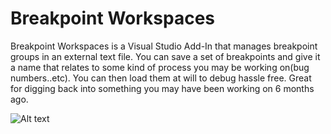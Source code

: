 # Breakpoint Workspaces

Breakpoint Workspaces is a Visual Studio Add-In that manages breakpoint groups in an external text file. 
You can save a set of breakpoints and give it a name that relates to some kind of process you may be working on(bug numbers..etc). 
You can then load them at will to debug hassle free. Great for digging back into something you may have been working on 6 months ago.

![Alt text](http://www.devlpr.net/images/bp.jpg "Breakpoint Workspaces")